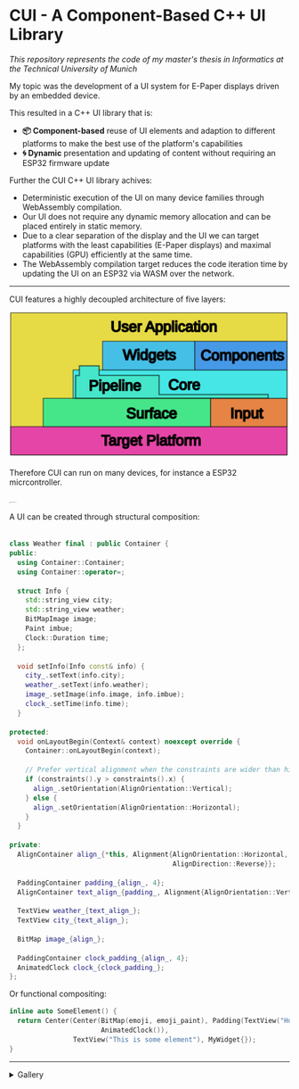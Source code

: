 # CUI - A Component-Based C++ UI Library

*This repository represents the code of my master's thesis in Informatics at the Technical University of Munich*

My topic was the development of a UI system for E-Paper displays driven by an embedded device.

This resulted in a C++ UI library that is:

* **:package: Component-based** reuse of UI elements and adaption to different platforms to make the best use of the platform's capabilities
* **:cyclone: Dynamic** presentation and updating of content without requiring an ESP32 firmware update

Further the CUI C++ UI library achives:

- Deterministic execution of the UI on many device families through WebAssembly compilation.
- Our UI does not require any dynamic memory allocation and can be placed entirely in static memory.
- Due to a clear separation of the display and the UI we can target platforms with the least capabilities (E-Paper displays) and maximal capabilities (GPU) efficiently at the same time.
- The WebAssembly compilation target reduces the code iteration time by updating the UI on an ESP32 via WASM over the network.

---

CUI features a highly decoupled architecture of five layers:

<img src="./doc/arch.svg" style="zoom: 200%;" />

Therefore CUI can run on many devices, for instance a ESP32 micrcontroller.

<img src="https://user-images.githubusercontent.com/1146834/125160415-0ec6c000-e17d-11eb-844a-b514442c189b.jpg" alt="eval-example-25" style="zoom: 10%;" />

A UI can be created through structural composition:

```cpp

class Weather final : public Container {
public:
  using Container::Container;
  using Container::operator=;

  struct Info {
    std::string_view city;
    std::string_view weather;
    BitMapImage image;
    Paint imbue;
    Clock::Duration time;
  };

  void setInfo(Info const& info) {
    city_.setText(info.city);
    weather_.setText(info.weather);
    image_.setImage(info.image, info.imbue);
    clock_.setTime(info.time);
  }

protected:
  void onLayoutBegin(Context& context) noexcept override {
    Container::onLayoutBegin(context);

    // Prefer vertical alignment when the constraints are wider than higher
    if (constraints().y > constraints().x) {
      align_.setOrientation(AlignOrientation::Vertical);
    } else {
      align_.setOrientation(AlignOrientation::Horizontal);
    }
  }

private:
  AlignContainer align_{*this, Alignment{AlignOrientation::Horizontal,
                                         AlignDirection::Reverse}};

  PaddingContainer padding_{align_, 4};
  AlignContainer text_align_{padding_, Alignment{AlignOrientation::Vertical}};

  TextView weather_{text_align_};
  TextView city_{text_align_};

  BitMap image_{align_};

  PaddingContainer clock_padding_{align_, 4};
  AnimatedClock clock_{clock_padding_};
};
```

Or functional compositing:

```cpp
inline auto SomeElement() {
  return Center(Center(BitMap(emoji, emoji_paint), Padding(TextView("Huhu")),
                       AnimatedClock()),
                TextView("This is some element"), MyWidget{});
}
```



---

<details>
  <summary>Gallery</summary>
Rendering on a desktop dev tools application:

https://user-images.githubusercontent.com/1146834/125159629-e4730380-e178-11eb-8d0b-c21c24bde896.mp4

The usage of an automatic layout system

https://user-images.githubusercontent.com/1146834/125159988-f2c21f00-e17a-11eb-8ab0-e6843b7a0daa.mp4

Partial and windowed updates

https://user-images.githubusercontent.com/1146834/125159992-f48be280-e17a-11eb-91a7-17e266b20fcc.mp4
</details>
